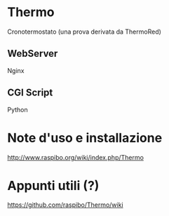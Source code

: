 # Thermo
Cronotermostato (una prova derivata da ThermoRed)

## WebServer
Nginx

## CGI Script
Python

# Note d'uso e installazione
http://www.raspibo.org/wiki/index.php/Thermo

# Appunti utili (?)
https://github.com/raspibo/Thermo/wiki
